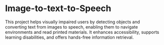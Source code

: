 # Image-to-text-to-Speech
This project helps visually impaired users by detecting objects and converting text from images to speech, enabling them to navigate environments and read printed materials. It enhances accessibility, supports learning disabilities, and offers hands-free information retrieval.
